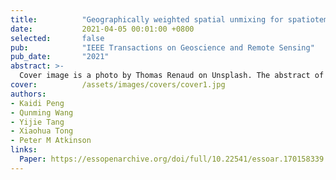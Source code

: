 ```yaml
---
title:          "Geographically weighted spatial unmixing for spatiotemporal fusion"
date:           2021-04-05 00:01:00 +0800
selected:       false
pub:            "IEEE Transactions on Geoscience and Remote Sensing"
pub_date:       "2021"
abstract: >-
  Cover image is a photo by Thomas Renaud on Unsplash. The abstract of the publication is meant to be a TLDR (very brief summary with 1~2 sentences) of your paper.
cover:          /assets/images/covers/cover1.jpg
authors:
- Kaidi Peng
- Qunming Wang
- Yijie Tang
- Xiaohua Tong
- Peter M Atkinson
links:
  Paper: https://essopenarchive.org/doi/full/10.22541/essoar.170158339.92690157
---
```

